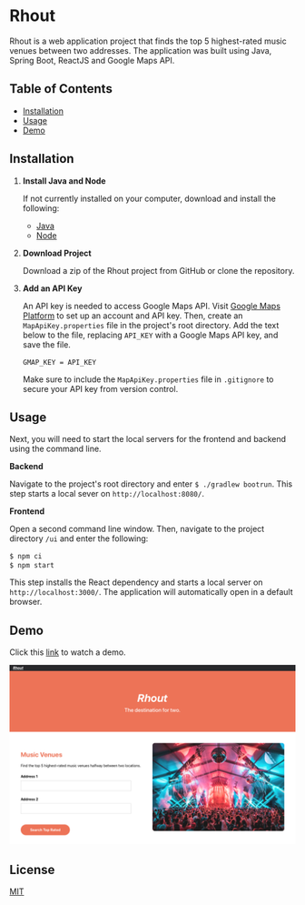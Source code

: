 # Rhout

Rhout is a web application project that finds the top 5 highest-rated music venues 
between two addresses. The application was built using Java, Spring Boot, ReactJS
and Google Maps API. 

## Table of Contents

* [Installation](https://github.com/t-mcneal/rhout/blob/main/README.md#installation)
* [Usage](https://github.com/t-mcneal/rhout/blob/main/README.md#usage)
* [Demo](https://github.com/t-mcneal/rhout/blob/main/README.md#demo)


## Installation

1. **Install Java and Node**

   If not currently installed on your computer, download and install the following:
   
   - [Java](https://adoptopenjdk.net)
   - [Node](https://nodejs.org/en/)

2. **Download Project**

   Download a zip of the Rhout project from GitHub or clone the repository.

3. **Add an API Key**
   
   An API key is needed to access Google Maps API. Visit [Google Maps Platform](https://developers.google.com/maps) 
   to set up an account and API key. Then, create an `MapApiKey.properties` file in the 
   project's root directory. Add the text below to the file, replacing `API_KEY` with a
   Google Maps API key, and save the file. 
   
   ```
   GMAP_KEY = API_KEY
   ```

   Make sure to include the `MapApiKey.properties` file in `.gitignore` to secure 
   your API key from version control.
   
## Usage

Next, you will need to start the local servers for the frontend and backend using the
command line. 

   **Backend**
      
   Navigate to the project's root directory and enter  `$ ./gradlew bootrun`. This step 
   starts a local sever on `http://localhost:8080/`.

   **Frontend**

   Open a second command line window. Then, navigate to the project directory `/ui`
   and enter the following:
   ```
   $ npm ci
   $ npm start
   ```
   
   This step installs the React dependency and starts a local server on `http://localhost:3000/`. 
   The application will automatically open in a default browser.


## Demo

Click this [link](https://youtu.be/0zG4X2-0jjU) to watch a demo.

![Rhout Screenshot](https://github.com/t-mcneal/rhout/blob/main/readmeimages/rhout_screenshot.png)


## License

[MIT](https://github.com/t-mcneal/rhout/blob/main/LICENSE)






